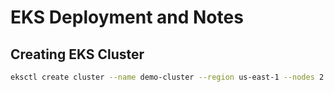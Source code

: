# EKS Deployment and Notes

## Creating EKS Cluster

```bash
eksctl create cluster --name demo-cluster --region us-east-1 --nodes 2
```


